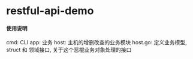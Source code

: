 # restful-api-demo

#### 使用说明
cmd: CLI
app: 业务
    host: 主机的增删改查的业务模块
        host.go: 定义业务模型, struct 和 领域接口, 关于这个恶棍业务对象处理的接口